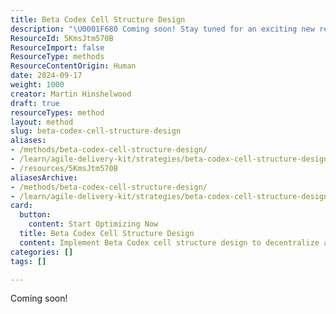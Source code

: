 ```yaml
---
title: Beta Codex Cell Structure Design
description: "\U0001F680 Coming soon! Stay tuned for an exciting new resource that will enhance your experience and knowledge. Don't miss out!"
ResourceId: 5KmsJtm570B
ResourceImport: false
ResourceType: methods
ResourceContentOrigin: Human
date: 2024-09-17
weight: 1000
creator: Martin Hinshelwood
draft: true
resourceTypes: method
layout: method
slug: beta-codex-cell-structure-design
aliases:
- /methods/beta-codex-cell-structure-design/
- /learn/agile-delivery-kit/strategies/beta-codex-cell-structure-design/
- /resources/5KmsJtm570B
aliasesArchive:
- /methods/beta-codex-cell-structure-design/
- /learn/agile-delivery-kit/strategies/beta-codex-cell-structure-design/
card:
  button:
    content: Start Optimizing Now
  title: Beta Codex Cell Structure Design
  content: Implement Beta Codex cell structure design to decentralize and scale your organization. Create a flexible, adaptive team structure that promotes innovation.
categories: []
tags: []

---
```

Coming soon!
